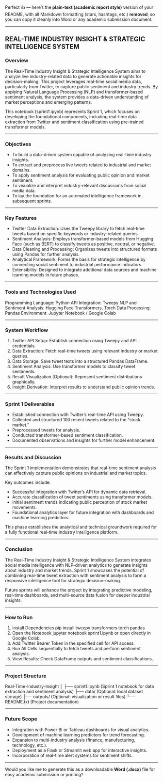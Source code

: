 Perfect 👍 — here’s the **plain-text (academic report style)** version of your README,
with all Markdown formatting (stars, hashtags, etc.) **removed**,
so you can copy it cleanly into Word or any academic submission document.

---

## REAL-TIME INDUSTRY INSIGHT & STRATEGIC INTELLIGENCE SYSTEM

### Overview

The Real-Time Industry Insight & Strategic Intelligence System aims to analyze live industry-related data to generate actionable insights for decision-making. This project leverages real-time social media data, particularly from Twitter, to capture public sentiment and industry trends. By applying Natural Language Processing (NLP) and transformer-based sentiment analysis, the system provides a data-driven understanding of market perceptions and emerging patterns.

This notebook (sprint1.ipynb) represents Sprint 1, which focuses on developing the foundational components, including real-time data extraction from Twitter and sentiment classification using pre-trained transformer models.

---

### Objectives

* To build a data-driven system capable of analyzing real-time industry insights.
* To extract and preprocess live tweets related to industrial and market domains.
* To apply sentiment analysis for evaluating public opinion and market sentiment.
* To visualize and interpret industry-relevant discussions from social media data.
* To lay the foundation for an automated intelligence framework in subsequent sprints.

---

### Key Features

* Twitter Data Extraction: Uses the Tweepy library to fetch real-time tweets based on specific keywords or industry-related queries.
* Sentiment Analysis: Employs transformer-based models from Hugging Face (such as BERT) to classify tweets as positive, neutral, or negative.
* Data Cleaning and Processing: Organizes tweets into structured formats using Pandas for further analysis.
* Analytical Framework: Forms the basis for strategic intelligence by connecting social sentiment to industrial performance indicators.
* Extensibility: Designed to integrate additional data sources and machine learning models in future phases.

---

### Tools and Technologies Used

Programming Language: Python
API Integration: Tweepy
NLP and Sentiment Analysis: Hugging Face Transformers, Torch
Data Processing: Pandas
Environment: Jupyter Notebook / Google Colab

---

### System Workflow

1. Twitter API Setup: Establish connection using Tweepy and API credentials.
2. Data Extraction: Fetch real-time tweets using relevant industry or market queries.
3. Data Storage: Save tweet texts into a structured Pandas DataFrame.
4. Sentiment Analysis: Use transformer models to classify tweet sentiments.
5. Result Visualization (Optional): Represent sentiment distributions graphically.
6. Insight Derivation: Interpret results to understand public opinion trends.

---

### Sprint 1 Deliverables

* Established connection with Twitter’s real-time API using Tweepy.
* Collected and structured 100 recent tweets related to the “stock market.”
* Preprocessed tweets for analysis.
* Conducted transformer-based sentiment classification.
* Documented observations and insights for further model enhancement.

---

### Results and Discussion

The Sprint 1 implementation demonstrates that real-time sentiment analysis can effectively capture public opinions on industrial and market topics.

Key outcomes include:

* Successful integration with Twitter’s API for dynamic data retrieval.
* Accurate classification of tweet sentiments using transformer models.
* Initial sentiment trends indicating public perception of stock market movements.
* Foundational analytics layer for future integration with dashboards and machine learning predictors.

This phase establishes the analytical and technical groundwork required for a fully functional real-time industry intelligence platform.

---

### Conclusion

The Real-Time Industry Insight & Strategic Intelligence System integrates social media intelligence with NLP-driven analytics to generate insights about industry and market trends. Sprint 1 showcases the potential of combining real-time tweet extraction with sentiment analysis to form a responsive intelligence tool for strategic decision-making.

Future sprints will enhance the project by integrating predictive modeling, real-time dashboards, and multi-source data fusion for deeper industrial insights.

---

### How to Run

1. Install Dependencies
   pip install tweepy transformers torch pandas
2. Open the Notebook
   jupyter notebook sprint1.ipynb
   or open directly in Google Colab.
3. Add Twitter Bearer Token in the specified cell for API access.
4. Run All Cells sequentially to fetch tweets and perform sentiment analysis.
5. View Results: Check DataFrame outputs and sentiment classifications.

---

### Project Structure

Real-Time-Industry-Insight
│
├── sprint1.ipynb              (Sprint 1 notebook for data extraction and sentiment analysis)
├── data/                      (Optional: local dataset storage)
├── outputs/                   (Optional: visualization or result files)
└── README.txt                 (Project documentation)

---

### Future Scope

* Integration with Power BI or Tableau dashboards for visual analytics.
* Development of machine learning predictors for trend forecasting.
* Expansion to multi-industry analysis (finance, manufacturing, technology, etc.).
* Deployment as a Flask or Streamlit web app for interactive insights.
* Incorporation of real-time alert systems for sentiment shifts.

---

Would you like me to generate this as a downloadable **Word (.docx)** file for easy academic submission or printing?
